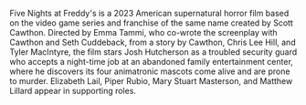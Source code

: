 Five Nights at Freddy's is a 2023 American supernatural horror film based on the video game series and franchise of the same name created by Scott Cawthon. Directed by Emma Tammi, who co-wrote the screenplay with Cawthon and Seth Cuddeback, from a story by Cawthon, Chris Lee Hill, and Tyler MacIntyre, the film stars Josh Hutcherson as a troubled security guard who accepts a night-time job at an abandoned family entertainment center, where he discovers its four animatronic mascots come alive and are prone to murder. Elizabeth Lail, Piper Rubio, Mary Stuart Masterson, and Matthew Lillard appear in supporting roles.
